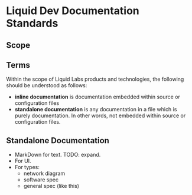# Liquid Dev Documentation Standards

## Scope

## Terms

Within the scope of Liquid Labs products and technologies, the following should
be understood as follows:

* **inline documentation** is documentation embedded within source or configuration files
* **standalone documentation** is any documentation in a file which is purely documentation. In other words, not embedded within source or configuration files.

## Standalone Documentation

* MarkDown for text. TODO: expand.
* For UI.
* For types:
  * network diagram
  * software spec
  * general spec (like this)
